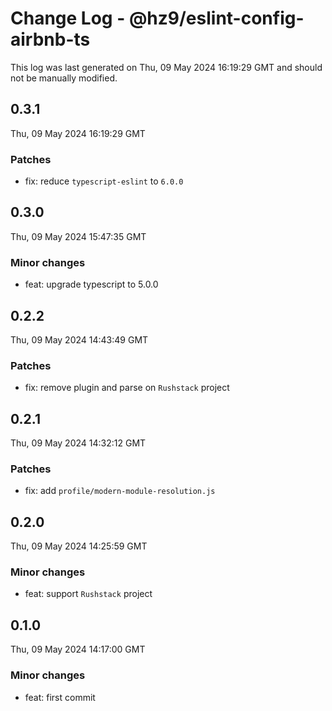 # Change Log - @hz9/eslint-config-airbnb-ts

This log was last generated on Thu, 09 May 2024 16:19:29 GMT and should not be manually modified.

## 0.3.1
Thu, 09 May 2024 16:19:29 GMT

### Patches

- fix: reduce `typescript-eslint` to `6.0.0`

## 0.3.0
Thu, 09 May 2024 15:47:35 GMT

### Minor changes

- feat: upgrade typescript to 5.0.0

## 0.2.2
Thu, 09 May 2024 14:43:49 GMT

### Patches

- fix: remove plugin and parse on `Rushstack` project

## 0.2.1
Thu, 09 May 2024 14:32:12 GMT

### Patches

- fix: add `profile/modern-module-resolution.js`

## 0.2.0
Thu, 09 May 2024 14:25:59 GMT

### Minor changes

- feat: support `Rushstack` project

## 0.1.0
Thu, 09 May 2024 14:17:00 GMT

### Minor changes

- feat: first commit

